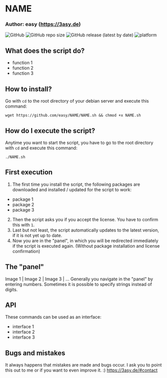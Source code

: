 # NAME
### Author: easy (https://3asy.de)
![GitHub](https://img.shields.io/github/license/easy/NAME)
![GitHub repo size](https://img.shields.io/github/repo-size/easy/NAME)
![GitHub release (latest by date)](https://img.shields.io/github/v/release/easy/NAME)
![platform](https://img.shields.io/badge/platform-debian%208%2C%209%2C%2010-brightgreen)

## What does the script do?
- function 1
- function 2
- function 3

## How to install?
Go with ```cd``` to the root directory of your debian server and execute this command:
```
wget https://github.com/easy/NAME/NAME.sh && chmod +x NAME.sh
```

## How do I execute the script?
Anytime you want to start the script, you have to go to the root directory with ```cd``` and execute this command:
```
./NAME.sh
```

## First execution
1. The first time you install the script, the following packages are downloaded and installed / updated for the script to work:
- package 1
- package 2
- package 3
2. Then the script asks you if you accept the license. You have to confirm this with ```1```.
3. Last but not least, the script automatically updates to the latest version, if it is not yet up to date.
4. Now you are in the "panel", in which you will be redirected immediately if the script is executed again. (Without package installation and license confirmation)

## The "panel"
Image 1 | Image 2 | Image 3 | ...
Generally you navigate in the "panel" by entering numbers. Sometimes it is possible to specify strings instead of digits.

## API
These commands can be used as an interface:
- interface 1
- interface 2
- interface 3

## Bugs and mistakes
It always happens that mistakes are made and bugs occur. I ask you to point this out to me or if you want to even improve it. :)
https://3asy.de/#contact
